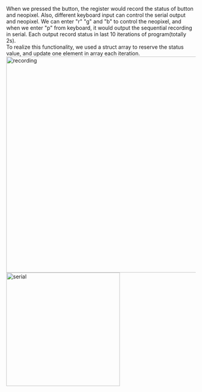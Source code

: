 When we pressed the button, the register would record the status of button and neopixel. Also, different keyboard input can control the serial output  
and neopixel. We can enter "r" "g" and "b" to control the neopixel, and when we enter "p" from keyboard, it would output the sequential recording in   serial. Each output record status in last 10 iterations of program(totally 2s).  
To realize this functionality, we used a struct array to reserve the status value, and update one element in array each iteration.
<img width="575" alt="recording" src="https://user-images.githubusercontent.com/64452307/202332740-5ef9912b-1418-436c-be1b-75205e2a74a5.png">
<img width="302" alt="serial" src="https://user-images.githubusercontent.com/64452307/202332768-c68bba46-12b1-413b-969f-7940941ed833.png">
